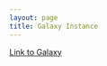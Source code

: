 ```yaml
---
layout: page
title: Galaxy Instance
---
```


[ Link to Galaxy ](http://ec2-52-7-85-172.compute-1.amazonaws.com/) 
